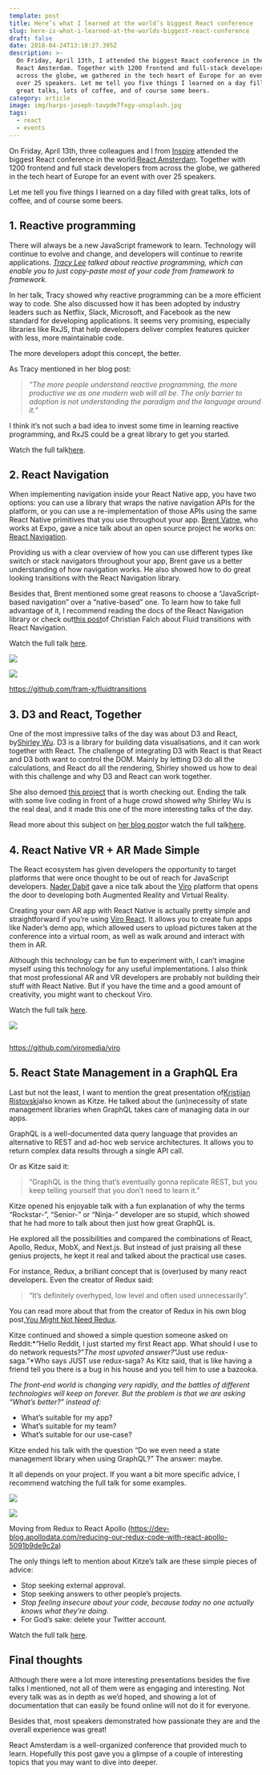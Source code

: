 ```yaml
---
template: post
title: Here’s what I learned at the world’s biggest React conference
slug: here-is-what-i-learned-at-the-worlds-biggest-react-conference
draft: false
date: 2018-04-24T13:10:27.395Z
description: >-
  On Friday, April 13th, I attended the biggest React conference in the world:
  React Amsterdam. Together with 1200 frontend and full-stack developers from
  across the globe, we gathered in the tech heart of Europe for an event with
  over 25 speakers. Let me tell you five things I learned on a day filled with
  great talks, lots of coffee, and of course some beers.
category: article
image: img/harps-joseph-tavpde7fxgy-unsplash.jpg
tags:
  - react
  - events
---
```


On Friday, April 13th, three colleagues and I from [Inspire](https://www.inspire.nl/) attended the biggest React conference in the world:[React Amsterdam](https://react.amsterdam/). Together with 1200 frontend and full stack developers from across the globe, we gathered in the tech heart of Europe for an event with over 25 speakers.

Let me tell you five things I learned on a day filled with great talks, lots of coffee, and of course some beers.

## 1. Reactive programming

There will always be a new JavaScript framework to learn. Technology will continue to evolve and change, and developers will continue to rewrite applications. _[Tracy Lee](https://twitter.com/ladyleet) talked about reactive programming, which can enable you to just copy-paste most of your code from framework to framework._

In her talk, Tracy showed why reactive programming can be a more efficient way to code. She also discussed how it has been adopted by industry leaders such as Netflix, Slack, Microsoft, and Facebook as the new standard for developing applications. It seems very promising, especially libraries like RxJS, that help developers deliver complex features quicker with less, more maintainable code.

The more developers adopt this concept, the better.

As Tracy mentioned in her blog post:

> _“The more people understand reactive programming, the more productive we as one modern web will all be. The only barrier to adoption is not understanding the paradigm and the language around it.”_

I think it’s not such a bad idea to invest some time in learning reactive programming, and RxJS could be a great library to get you started.

Watch the full talk[here](https://www.youtube.com/watch?v=smBND2pwdUE&feature=youtu.be&t=23m9s).

## 2. React Navigation

When implementing navigation inside your React Native app, you have two options: you can use a library that wraps the native navigation APIs for the platform, or you can use a re-implementation of those APIs using the same React Native primitives that you use throughout your app. [Brent Vatne](https://twitter.com/notbrent), who works at Expo, gave a nice talk about an open source project he works on: [React Navigation](https://reactnavigation.org/).

Providing us with a clear overview of how you can use different types like switch or stack navigators throughout your app, Brent gave us a better understanding of how navigation works. He also showed how to do great looking transitions with the React Navigation library.

Besides that, Brent mentioned some great reasons to choose a “JavaScript-based navigation” over a “native-based” one. To learn how to take full advantage of it, I recommend reading the docs of the React Navigation library or check out[this post](https://medium.com/@christian.falch/fluid-transitions-with-react-navigation-a049d2f71494)of Christian Falch about Fluid transitions with React Navigation.

Watch the full talk [here](https://www.youtube.com/watch?v=N-X3Z5A-pW4&feature=youtu.be&t=40m5s).

![](https://miro.medium.com/freeze/max/38/1*JPhQb0r50aAyc-G35cd8mw.gif?q=20)

![](https://miro.medium.com/max/1200/1*JPhQb0r50aAyc-G35cd8mw.gif)

<https://github.com/fram-x/fluidtransitions>

## 3. D3 and React, Together

One of the most impressive talks of the day was about D3 and React, by[Shirley Wu](https://twitter.com/sxywu). D3 is a library for building data visualisations, and it can work together with React. The challenge of integrating D3 with React is that React and D3 both want to control the DOM. Mainly by letting D3 do all the calculations, and React do all the rendering, Shirley showed us how to deal with this challenge and why D3 and React can work together.

She also demoed [this project](https://pudding.cool/2017/03/hamilton/) that is worth checking out. Ending the talk with some live coding in front of a huge crowd showed why Shirley Wu is the real deal, and it made this one of the more interesting talks of the day.

Read more about this subject on [her blog post](https://medium.com/@sxywu/on-d3-react-and-a-little-bit-of-flux-88a226f328f3)or watch the full talk[here](https://www.youtube.com/watch?v=smBND2pwdUE&feature=youtu.be&t=2h36m).

## 4. React Native VR + AR Made Simple

The React ecosystem has given developers the opportunity to target platforms that were once thought to be out of reach for JavaScript developers. [Nader Dabit](https://twitter.com/dabit3) gave a nice talk about the [Viro](https://viromedia.com/) platform that opens the door to developing both Augmented Reality and Virtual Reality.

Creating your own AR app with React Native is actually pretty simple and straightforward if you’re using [Viro React](https://github.com/viromedia/viro). It allows you to create fun apps like Nader’s demo app, which allowed users to upload pictures taken at the conference into a virtual room, as well as walk around and interact with them in AR.

Although this technology can be fun to experiment with, I can’t imagine myself using this technology for any useful implementations. I also think that most professional AR and VR developers are probably not building their stuff with React Native. But if you have the time and a good amount of creativity, you might want to checkout Viro.

Watch the full talk [here](https://www.youtube.com/watch?v=N-X3Z5A-pW4&feature=youtu.be&t=2h08m30s).

![](https://miro.medium.com/freeze/max/60/1*4rpcfMytFkK4M4kwy0eN-A.gif?q=20)

![]()

<https://github.com/viromedia/viro>

## 5. React State Management in a GraphQL Era

Last but not the least, I want to mention the great presentation of[Kristijan Ristovski](https://twitter.com/thekitze)also known as Kitze. He talked about the (un)necessity of state management libraries when GraphQL takes care of managing data in our apps.

GraphQL is a well-documented data query language that provides an alternative to REST and ad-hoc web service architectures. It allows you to return complex data results through a single API call.

Or as Kitze said it:

> “GraphQL is the thing that’s eventually gonna replicate REST, but you keep telling yourself that you don’t need to learn it.”

Kitze opened his enjoyable talk with a fun explanation of why the terms “Rockstar-”, “Senior-” or “Ninja-” developer are so stupid, which showed that he had more to talk about then just how great GraphQL is.

He explored all the possibilities and compared the combinations of React, Apollo, Redux, MobX, and Next.js. But instead of just praising all these genius projects, he kept it real and talked about the practical use cases.

For instance, Redux, a brilliant concept that is (over)used by many react developers. Even the creator of Redux said:

> “It’s definitely overhyped, low level and often used unnecessarily”.

You can read more about that from the creator of Redux in his own blog post,[You Might Not Need Redux](https://medium.com/@dan_abramov/you-might-not-need-redux-be46360cf367).

Kitze continued and showed a simple question someone asked on Reddit:*“Hello Reddit, I just started my first React app. What should I use to do network requests?”*The most upvoted answer?*“Just use redux-saga.”*Who says JUST use redux-saga? As Kitz said, that is like having a friend tell you there is a bug in his house and you tell him to use a bazooka.

_The front-end world is changing very rapidly, and the battles of different technologies will keep on forever. But the problem is that we are asking “What’s better?” instead of:_

- What’s suitable for my app?
- What’s suitable for my team?
- What’s suitable for our use-case?

Kitze ended his talk with the question “Do we even need a state management library when using GraphQL?” The answer: maybe.

It all depends on your project. If you want a bit more specific advice, I recommend watching the full talk for some examples.

![](https://miro.medium.com/max/60/1*5xM37Bwus9boD9QvLtp7nw.png?q=20)

![](https://miro.medium.com/max/4000/1*5xM37Bwus9boD9QvLtp7nw.png)

Moving from Redux to React Apollo (<https://dev-blog.apollodata.com/reducing-our-redux-code-with-react-apollo-5091b9de9c2a>)

The only things left to mention about Kitze’s talk are these simple pieces of advice:

- Stop seeking external approval.
- Stop seeking answers to other people’s projects.
- _Stop feeling insecure about your code, because today no one actually knows what they’re doing_.
- For God’s sake: delete your Twitter account.

Watch the full talk [here](https://www.youtube.com/watch?v=smBND2pwdUE&feature=youtu.be&t=5h2m44s).

## Final thoughts

Although there were a lot more interesting presentations besides the five talks I mentioned, not all of them were as engaging and interesting. Not every talk was as in depth as we’d hoped, and showing a lot of documentation that can easily be found online will not do it for everyone.

Besides that, most speakers demonstrated how passionate they are and the overall experience was great!

React Amsterdam is a well-organized conference that provided much to learn. Hopefully this post gave you a glimpse of a couple of interesting topics that you may want to dive into deeper.
